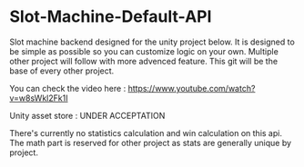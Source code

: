# Slot-Machine-Default-API
Slot machine backend designed for the unity project below. It is designed to be simple as possible so you can customize logic on your own. Multiple other project will follow with more advenced feature. This git will be the base of every  other project.

You can check the video here : https://www.youtube.com/watch?v=w8sWkl2Fk1I 

Unity asset store : UNDER ACCEPTATION

There's currently no statistics calculation and win calculation on this api. The math part is reserved for other project as stats are generally unique by project.
